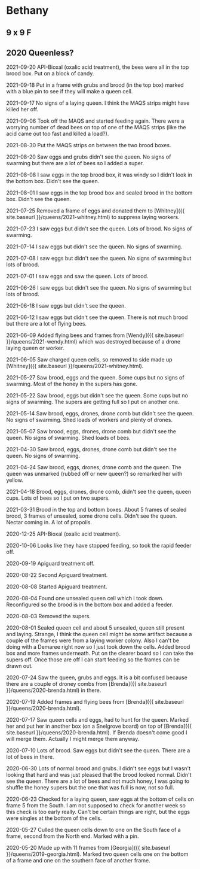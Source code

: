 # Bethany

## 9 x 9 F

## 2020 Queenless?

2021-09-20 API-Bioxal (oxalic acid treatment), the bees were all in the top brood box.  Put on a block of candy.

2021-09-18 Put in a frame with grubs and brood (in the top box) marked with a blue pin to see if they will make a queen cell.

2021-09-17 No signs of a laying queen.  I think the MAQS strips might have killed her off.

2021-09-06 Took off the MAQS and started feeding again.  There were a worrying number of dead bees on top of one of the MAQS strips (like the acid came out too fast and killed a load?).

2021-08-30 Put the MAQS strips on between the two brood boxes.

2021-08-20 Saw eggs and grubs didn't see the queen.  No signs of swarming but there are a lot of bees so I added a super.

2021-08-08 I saw eggs in the top brood box, it was windy so I didn't look in the bottom box.  Didn't see the queen.

2021-08-01 I saw eggs in the top brood box and sealed brood in the bottom box.  Didn't see the queen.

2021-07-25 Removed a frame of eggs and donated them to [Whitney]({{ site.baseurl }}/queens/2021-whitney.html) to suppress laying workers.

2021-07-23 I saw eggs but didn't see the queen.  Lots of brood.  No signs of swarming.

2021-07-14 I saw eggs but didn't see the queen.  No signs of swarming.

2021-07-08 I saw eggs but didn't see the queen.  No signs of swarming but lots of brood.

2021-07-01 I saw eggs and saw the queen.  Lots of brood.

2021-06-26 I saw eggs but didn't see the queen.  No signs of swarming but lots of brood.

2021-06-18 I saw eggs but didn't see the queen.

2021-06-12 I saw eggs but didn't see the queen.  There is not much brood but there are a lot of flying bees.

2021-06-09 Added flying bees and frames from [Wendy]({{ site.baseurl }}/queens/2021-wendy.html) which was destroyed because of a drone laying queen or worker.

2021-06-05 Saw charged queen cells, so removed to side made up [Whitney]({{ site.baseurl }}/queens/2021-whitney.html).

2021-05-27 Saw brood, eggs and the queen.  Some cups but no signs of swarming. Most of the honey in the supers has gone.

2021-05-22 Saw brood, eggs but didn't see the queen.  Some cups but no signs of swarming.  The supers are getting full so I put on another one.

2021-05-14 Saw brood, eggs, drones, drone comb but didn't see the queen.  No signs of swarming.  Shed loads of workers and plenty of drones.

2021-05-07 Saw brood, eggs, drones, drone comb but didn't see the queen.  No signs of swarming.  Shed loads of bees.

2021-04-30 Saw brood, eggs, drones, drone comb but didn't see the queen.  No signs of swarming.

2021-04-24 Saw brood, eggs, drones, drone comb and the queen.  The queen was unmarked (rubbed off or new queen?) so remarked her with yellow.

2021-04-18 Brood, eggs, drones, drone comb, didn't see the queen, queen cups.  Lots of bees so I put on two supers.

2021-03-31 Brood in the top and bottom boxes.  About 5 frames of sealed brood, 3 frames of unsealed, some drone cells.  Didn't see the queen.  Nectar coming in.  A lot of propolis.

2020-12-25 API-Bioxal (oxalic acid treatment).

2020-10-06 Looks like they have stopped feeding, so took the rapid feeder off.

2020-09-19 Apiguard treatment off.

2020-08-22 Second Apiguard treatment.

2020-08-08 Started Apiguard treatment.

2020-08-04 Found one unsealed queen cell which I took down.  Reconfigured so the brood is in the bottom box and added a feeder.

2020-08-03 Removed the supers.

2020-08-01 Sealed queen cell and about 5 unsealed, queen still present and laying.  Strange, I think the queen cell might be some artifact because a couple of the frames were from a laying worker colony.  Also I can't be doing with a Demaree right now so I just took down the cells. Added brood box and more frames underneath.  Put on the clearer board so I can take the supers off.  Once those are off I can start feeding so the frames can be drawn out.

2020-07-24 Saw the queen, grubs and eggs.  It is a bit confused because there are a couple of droney combs from [Brenda]({{ site.baseurl }}/queens/2020-brenda.html) in there.

2020-07-19 Added frames and flying bees from [Brenda]({{ site.baseurl }}/queens/2020-brenda.html).

2020-07-17 Saw queen cells and eggs, had to hunt for the queen.  Marked her and put her in another box (on a Snelgrove board) on top of [Brenda]({{ site.baseurl }}/queens/2020-brenda.html).  If Brenda doesn't come good I will merge them.  Actually I might merge them anyway.

2020-07-10 Lots of brood.  Saw eggs but didn't see the queen.  There are a lot of bees in there.

2020-06-30 Lots of normal brood and grubs.  I didn't see eggs but I wasn't looking that hard and was just pleased that the brood looked normal.  Didn't see the queen.  There are a lot of bees and not much honey, I was going to shuffle the honey supers but the one that was full is now, not so full.

2020-06-23 Checked for a laying queen, saw eggs at the bottom of cells on frame 5 from the South.  I am not supposed to check for another week so this check is too early really.  Can't be certain things are right, but the eggs were singles at the bottom of the cells.

2020-05-27 Culled the queen cells down to one on the South face of a frame, second from the North end.  Marked with a pin.

2020-05-20 Made up with 11 frames from [Georgia]({{ site.baseurl }}/queens/2019-georgia.html).  Marked two queen cells one on the bottom of a frame and one on the southern face of another frame.
